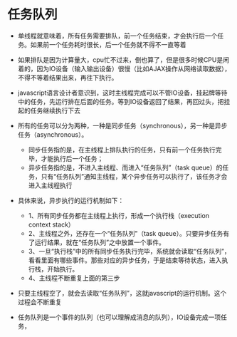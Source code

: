 # 任务队列

- 单线程就意味着，所有任务需要排队，前一个任务结束，才会执行后一个任务。如果前一个任务耗时很长，后一个任务就不得不一直等着

- 如果排队是因为计算量大，cpu忙不过来，倒也算了，但是很多时候CPU是闲着的，因为IO设备（输入输出设备）很慢（比如AJAX操作从网络读取数据），不得不等着结果出来，再往下执行。

- javascript语言设计者意识到，这时主线程完成可以不管IO设备，挂起牌等待中的任务，先运行排在后面的任务。等到IO设备返回了结果，再回过头，把挂起的任务继续执行下去

- 所有的任务可以分为两种，一种是同步任务（synchronous），另一种是异步任务（asynchronous）。
  - 同步任务指的是，在主线程上排队执行的任务，只有前一个任务执行完毕，才能执行后一个任务；
  - 异步任务指的是，不进入主线程、而进入“任务队列”（task queue）的任务，只有“任务队列”通知主线程，某个异步任务可以执行了，该任务才会进入主线程执行

- 具体来说，异步执行的运行机制如下：
  - 1、所有同步任务都在主线程上执行，形成一个执行栈（execution context stack）
  - 2、主线程之外，还存在一个“任务队列”（task queue）。只要异步任务有了运行结果，就在“任务队列”之中放置一个事件。
  - 3、一旦“执行栈”中的所有同步任务执行完毕，系统就会读取“任务队列”，看看里面有哪些事件。那些对应的异步任务，于是结束等待状态，进入执行栈，开始执行。
  - 4、主线程不断重复上面的第三步
- 只要主线程空了，就会去读取“任务队列”，这就javascript的运行机制。这个过程会不断重复

- 任务队列是一个事件的队列（也可以理解成消息的队列），IO设备完成一项任务，